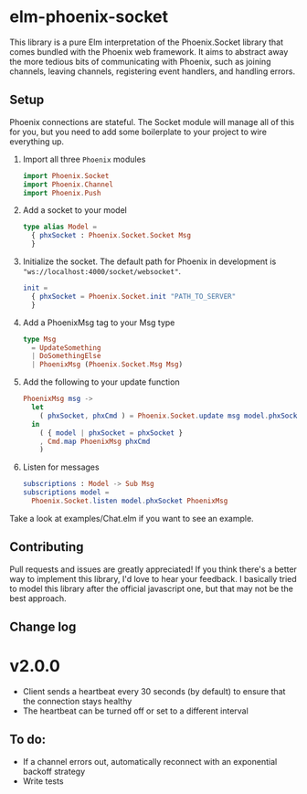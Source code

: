# elm-phoenix-socket

This library is a pure Elm interpretation of the Phoenix.Socket library
that comes bundled with the Phoenix web framework. It aims to abstract away
the more tedious bits of communicating with Phoenix, such as joining channels,
leaving channels, registering event handlers, and handling errors.


## Setup

Phoenix connections are stateful. The Socket module will manage all of this for you,
but you need to add some boilerplate to your project to wire everything up.

1. Import all three `Phoenix` modules

    ```elm
    import Phoenix.Socket
    import Phoenix.Channel
    import Phoenix.Push
    ```

2. Add a socket to your model

    ```elm
    type alias Model =
      { phxSocket : Phoenix.Socket.Socket Msg
      }
    ```

3. Initialize the socket. The default path for Phoenix in development is `"ws://localhost:4000/socket/websocket"`.

    ```elm
    init =
      { phxSocket = Phoenix.Socket.init "PATH_TO_SERVER"
      }
    ```

4. Add a PhoenixMsg tag to your Msg type

    ```elm
    type Msg
      = UpdateSomething
      | DoSomethingElse
      | PhoenixMsg (Phoenix.Socket.Msg Msg)

    ```

5. Add the following to your update function

    ```elm
    PhoenixMsg msg ->
      let
        ( phxSocket, phxCmd ) = Phoenix.Socket.update msg model.phxSocket
      in
        ( { model | phxSocket = phxSocket }
        , Cmd.map PhoenixMsg phxCmd
        )
    ```

6. Listen for messages

    ```elm
    subscriptions : Model -> Sub Msg
    subscriptions model =
      Phoenix.Socket.listen model.phxSocket PhoenixMsg
    ```

Take a look at examples/Chat.elm if you want to see an example.

## Contributing

Pull requests and issues are greatly appreciated! If you think there's a better way
to implement this library, I'd love to hear your feedback. I basically tried to model
this library after the official javascript one, but that may not be the best approach.

## Change log

# v2.0.0

- Client sends a heartbeat every 30 seconds (by default) to ensure that the connection stays healthy
- The heartbeat can be turned off or set to a different interval

## To do:

- If a channel errors out, automatically reconnect with an exponential backoff strategy
- Write tests
